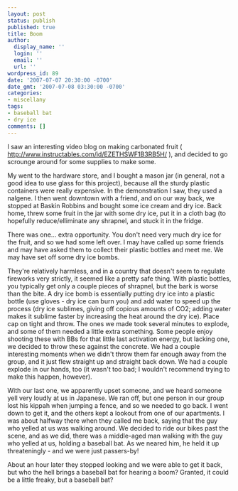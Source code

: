 ```yaml
---
layout: post
status: publish
published: true
title: Boom
author:
  display_name: ''
  login: ''
  email: ''
  url: ''
wordpress_id: 89
date: '2007-07-07 20:30:00 -0700'
date_gmt: '2007-07-08 03:30:00 -0700'
categories:
- miscellany
tags:
- baseball bat
- dry ice
comments: []
---
```

I saw an interesting video blog on making carbonated fruit ( http://www.instructables.com/id/EZETHSWF1B3RB5H/ ), and decided to go scrounge around for some supplies to make some.

My went to the hardware store, and I bought a mason jar (in general, not a good idea to use glass for this project), because all the sturdy plastic containers were really expensive.  In the demonstration I saw, they used a nalgene.  I then went downtown with a friend, and on our way back, we stopped at Baskin Robbins and bought some ice cream and dry ice.  Back home, threw some fruit in the jar with some dry ice, put it in a cloth bag (to hopefully reduce/elliminate any shrapnel, and stuck it in the fridge.

There was one... extra opportunity.  You don't need very much dry ice for the fruit, and so we had some left over.  I may have called up some friends and may have asked them to collect their plastic bottles and meet me.  We may have set off some dry ice bombs.

They're relatively harmless, and in a country that doesn't seem to regulate fireworks very strictly, it seemed like a pretty safe thing.  With plastic bottles, you typically get only a couple pieces of shrapnel, but the bark is worse than the bite.  A dry ice bomb is essentially putting dry ice into a plastic bottle (use gloves - dry ice can burn you) and add water to speed up the process (dry ice sublimes, giving off copious amounts of CO2; adding water makes it sublime faster by increasing the heat around the dry ice).  Place cap on tight and throw.  The ones we made took several minutes to explode, and some of them needed a little extra something. Some people enjoy shooting these with BBs for that little last activation energy, but lacking one, we decided to throw these against the concrete.  We had a couple interesting moments when we didn't throw them far enough away from the group, and it just flew straight up and straight back down.  We had a couple explode in our hands, too (it wasn't too bad; I wouldn't recommend trying to make this happen, however).

With our last one, we apparently upset someone, and we heard someone yell very loudly at us in Japanese.  We ran off, but one person in our group lost his kippah when jumping a fence, and so we needed to go back.  I went down to get it, and the others kept a lookout from one of our apartments.  I was about halfway there when they called me back, saying that the guy who yelled at us was walking around.  We decided to ride our bikes past the scene, and as we did, there was a middle-aged man walking with the guy who yelled at us, holding a baseball bat.  As we neared him, he held it up threateningly - and we were just passers-by!

About an hour later they stopped looking and we were able to get it back, but who the hell brings a baseball bat for hearing a boom?  Granted, it could be a little freaky, but a baseball bat?
